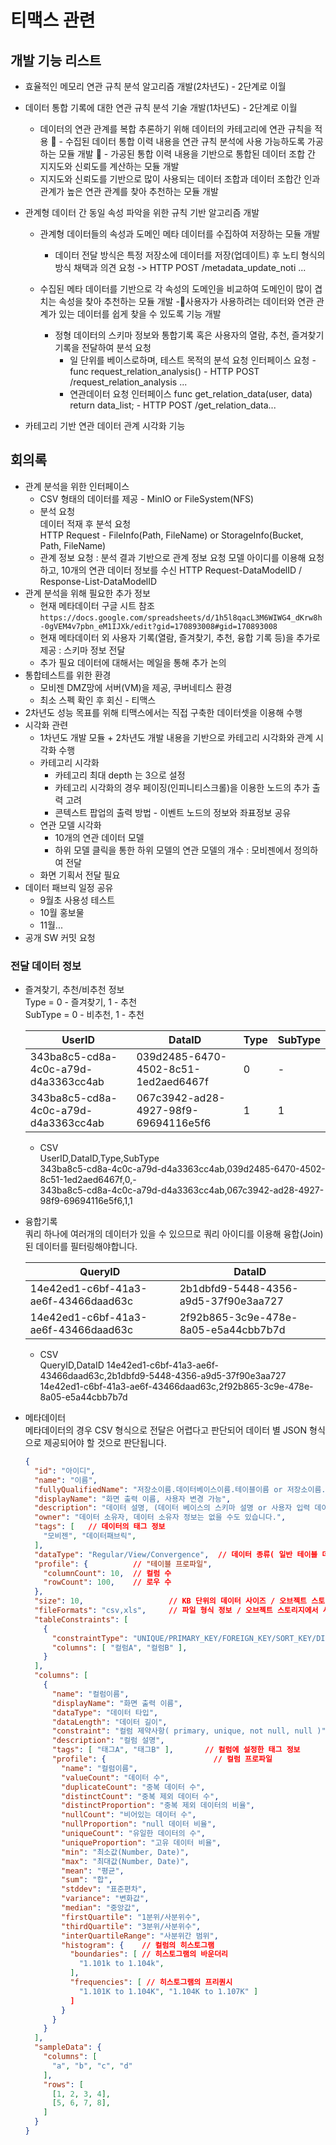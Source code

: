 # 티맥스 관련

## 개발 기능 리스트  

- 효율적인 메모리 연관 규칙 분석 알고리즘 개발(2차년도) - 2단계로 이월  
- 데이터 통합 기록에 대한 연관 규칙 분석 기술 개발(1차년도) - 2단계로 이월  
  - 데이터의 연관 관계를 복합 추론하기 위해 데이터의 카테고리에 연관 규칙을 적용
   - 수집된 데이터 통합 이력 내용을 연관 규칙 분석에 사용 가능하도록 가공하는 모듈 개발
   - 가공된 통합 이력 내용을 기반으로 통합된 데이터 조합 간 지지도와 신뢰도를 계산하는 모듈 개발
  - 지지도와 신뢰도를 기반으로 많이 사용되는 데이터 조합과 데이터 조합간 인과 관계가 높은 연관 관계를 찾아 추천하는 모듈 개발
  
- 관계형 데이터 간 동일 속성 파악을 위한 규칙 기반 알고리즘 개발  
  - 관계형 데이터들의 속성과 도메인 메타 데이터를 수집하여 저장하는 모듈 개발
    - 데이터 전달 방식은 특정 저장소에 데이터를 저장(업데이트) 후 노티 형식의 방식 채택과 의견 요청 -> HTTP POST /metadata_update_noti ... 

  - 수집된 메타 데이터를 기반으로 각 속성의 도메인을 비교하여 도메인이 많이 겹치는 속성을 찾아 추천하는 모듈 개발
  -사용자가 사용하려는 데이터와 연관 관계가 있는 데이터를 쉽게 찾을 수 있도록 기능 개발
    - 정형 데이터의 스키마 정보와 통합기록 혹은 사용자의 열람, 추천, 즐겨찾기 기록을 전달하여 분석 요청  
      - 일 단위를 베이스로하며, 테스트 목적의 분석 요청 인터페이스 요청  - func request_relation_analysis() - HTTP POST /request_relation_analysis ...
      - 연관데이터 요청 인터페이스 func get_relation_data(user, data) return data_list; - HTTP POST /get_relation_data...
  
- 카테고리 기반 연관 데이터 관계 시각화 기능  

## 회의록  

- 관계 분석을 위한 인터페이스  
  - CSV 형태의 데이터를 제공 - MinIO or FileSystem(NFS)  
  - 분석 요청  
    데이터 적재 후 분석 요청  
    HTTP Request - FileInfo(Path, FileName) or StorageInfo(Bucket, Path, FileName)  
  - 관계 정보 요청 : 분석 결과 기반으로 관계 정보 요청
    모델 아이디를 이용해 요청하고, 10개의 연관 데이터 정보를 수신
    HTTP Request-DataModelID / Response-List-DataModelID  
- 관계 분석을 위해 필요한 추가 정보  
  - 현재 메타데이터 구글 시트 참조  
    `https://docs.google.com/spreadsheets/d/1h5l8qacL3M6WIWG4_dKrw8h-0gVEM4v7pbn_eM1IJXk/edit?gid=170893008#gid=170893008`  
  - 현재 메타데이터 외 사용자 기록(열람, 즐겨찾기, 추천, 융합 기록 등)을 추가로 제공 : 스키마 정보 전달  
  - 추가 필요 데이터에 대해서는 메일을 통해 추가 논의  
- 통합테스트를 위한 환경  
  - 모비젠 DMZ망에 서버(VM)을 제공, 쿠버네티스 환경  
  - 최소 스펙 확인 후 회신 - 티맥스  
- 2차년도 성능 목표를 위해 티맥스에서는 직접 구축한 데이터셋을 이용해 수행  
- 시각화 관련  
  - 1차년도 개발 모듈 + 2차년도 개발 내용을 기반으로 카테고리 시각화와 관계 시각화 수행  
  - 카테고리 시각화  
    - 카테고리 최대 depth 는 3으로 설정
    - 카테고리 시각화의 경우 페이징(인피니티스크롤)을 이용한 노드의 추가 출력 고려  
    - 콘텍스트 팝업의 출력 방법 - 이벤트 노드의 정보와 좌표정보 공유  
  - 연관 모델 시각화
    - 10개의 연관 데이터 모델
    - 하위 모델 클릭을 통한 하위 모델의 연관 모델의 개수 : 모비젠에서 정의하여 전달  
  - 화면 기획서 전달 필요  
- 데이터 패브릭 일정 공유  
  - 9월초 사용성 테스트  
  - 10월 홍보물  
  - 11월...  
- 공개 SW 커밋 요청  

### 전달 데이터 정보  

- 즐겨찾기, 추천/비추천 정보  
  Type = 0 - 즐겨찾기, 1 - 추천  
  SubType = 0 - 비추천, 1 - 추천

  |UserID|DataID|Type|SubType|
  |---|---|---|---|
  |343ba8c5-cd8a-4c0c-a79d-d4a3363cc4ab|039d2485-6470-4502-8c51-1ed2aed6467f|0|-|
  |343ba8c5-cd8a-4c0c-a79d-d4a3363cc4ab|067c3942-ad28-4927-98f9-69694116e5f6|1|1|

  - CSV  
    UserID,DataID,Type,SubType  
    343ba8c5-cd8a-4c0c-a79d-d4a3363cc4ab,039d2485-6470-4502-8c51-1ed2aed6467f,0,-  
    343ba8c5-cd8a-4c0c-a79d-d4a3363cc4ab,067c3942-ad28-4927-98f9-69694116e5f6,1,1  

- 융합기록  
  쿼리 하나에 여러개의 데이터가 있을 수 있으므로 쿼리 아이디를 이용해
  융합(Join)된 데이터를 필터링해야합니다.  

  |QueryID|DataID|
  |---|---|
  |14e42ed1-c6bf-41a3-ae6f-43466daad63c|2b1dbfd9-5448-4356-a9d5-37f90e3aa727|  
  |14e42ed1-c6bf-41a3-ae6f-43466daad63c|2f92b865-3c9e-478e-8a05-e5a44cbb7b7d|  
  
  - CSV  
  QueryID,DataID
  14e42ed1-c6bf-41a3-ae6f-43466daad63c,2b1dbfd9-5448-4356-a9d5-37f90e3aa727  
  14e42ed1-c6bf-41a3-ae6f-43466daad63c,2f92b865-3c9e-478e-8a05-e5a44cbb7b7d  

- 메타데이터  
  메타데이터의 경우 CSV 형식으로 전달은 어렵다고 판단되어 데이터 별 JSON 형식으로
  제공되어야 할 것으로 판단됩니다.  

  ```json
  {
    "id": "아이디",
    "name": "이름",
    "fullyQualifiedName": "저장소이름.데이터베이스이름.테이블이름 or 저장소이름.버켓이름.파일이름", 
    "displayName": "화면 출력 이름, 사용자 변경 가능",
    "description": "데이터 설명, (데이터 베이스의 스키마 설명 or 사용자 입력 데이터)",
    "owner": "데이터 소유자, 데이터 소유자 정보는 없을 수도 있습니다.", 
    "tags": [   // 데이터의 태그 정보  
      "모비젠", "데이터패브릭",
    ],
    "dataType": "Regular/View/Convergence",  // 데이터 종류( 일반 테이블 데이터, 뷰 테이블 데이터, 융합 데이터 )
    "profile": {          // "테이블 프로파일", 
      "columnCount": 10,  // 컬럼 수 
      "rowCount": 100,    // 로우 수
    },
    "size": 10,                   // KB 단위의 데이터 사이즈 / 오브젝트 스토리지에서 사용  
    "fileFormats": "csv,xls",     // 파일 형식 정보 / 오브젝트 스토리지에서 사용  
    "tableConstraints": [
      {
        "constraintType": "UNIQUE/PRIMARY_KEY/FOREIGN_KEY/SORT_KEY/DIST_KEY",
        "columns": [ "컬럼A", "컬럼B" ],
      }
    ],
    "columns": [
      {
        "name": "컬럼이름",
        "displayName": "화면 출력 이름", 
        "dataType": "데이터 타입", 
        "dataLength": "데이터 길이", 
        "constraint": "컬럼 제약사항( primary, unique, not null, null )",
        "description": "컬럼 설명", 
        "tags": [ "태그A", "태그B" ],       // 컬럼에 설정한 태그 정보
        "profile": {                        // 컬럼 프로파일  
          "name": "컬럼이름",
          "valueCount": "데이터 수",
          "duplicateCount": "중복 데이터 수",
          "distinctCount": "중복 제외 데이터 수",
          "distinctProportion": "중복 제외 데이터의 비율",
          "nullCount": "비어있는 데이터 수",
          "nullProportion": "null 데이터 비율",
          "uniqueCount": "유일한 데이터의 수",
          "uniqueProportion": "고유 데이터 비율", 
          "min": "최소값(Number, Date)",
          "max": "최대값(Number, Date)",
          "mean": "평균",
          "sum": "합",
          "stddev": "표준편차",
          "variance": "변화값", 
          "median": "중앙값", 
          "firstQuartile": "1분위/사분위수",
          "thirdQuartile": "3분위/사분위수",
          "interQuartileRange": "사분위간 범위", 
          "histogram": {    // 컬럼의 히스토그램  
            "boundaries": [ // 히스토그램의 바운더리
              "1.101k to 1.104k",
            ],
            "frequencies": [ // 히스토그램의 프리퀀시
              "1.101K to 1.104K", "1.104K to 1.107K" ]
            ]
          }
        }
      }
    ],
    "sampleData": {
      "columns": [
        "a", "b", "c", "d"
      ],
      "rows": [
        [1, 2, 3, 4],
        [5, 6, 7, 8],
      ]
    }
  }
  ```

